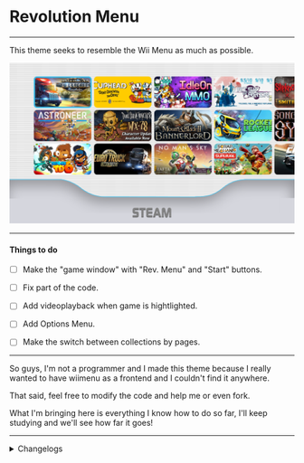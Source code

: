 # Revolution Menu

---

This theme seeks to resemble the Wii Menu as much as possible.

![print](screenshots/2.png)

---

#### Things to do

- [ ] Make the "game window" with "Rev. Menu" and "Start" buttons.

- [ ] Fix part of the code.

- [ ] Add videoplayback when game is hightlighted.

- [ ] Add Options Menu.

- [ ] Make the switch between collections by pages.

---

So guys, I'm not a programmer and I made this theme because I really wanted to have wiimenu as a frontend and I couldn't find it anywhere.

That said, feel free to modify the code and help me or even fork. 

What I'm bringing here is everything I know how to do so far, I'll keep studying and we'll see how far it goes!

---

<details>
    <summary>Changelogs</summary>

## 0.1.3

```
1. Changed some soundeffects
2. Fixed the bottonbar image issue
3. Collections(consoles) now can be changed using page keys (default on keyboard is 'q' and 'e')
```

## 0.1.2

```
1. Changed somethings in code to fix scaling issues.
2. Changed the bottom image from .svg to .png
```
</details>
